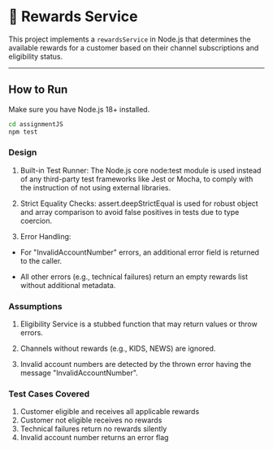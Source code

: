 # 🎁 Rewards Service

This project implements a `rewardsService` in Node.js that determines the available rewards for a customer based on their channel subscriptions and eligibility status.

---

## How to Run

Make sure you have Node.js 18+ installed.

```bash
cd assignmentJS
npm test
```

### Design

1. Built-in Test Runner: The Node.js core node:test module is used instead of any third-party test frameworks like Jest or Mocha, to comply with the instruction of not using external libraries.

2. Strict Equality Checks: assert.deepStrictEqual is used for robust object and array comparison to avoid false positives in tests due to type coercion.

3. Error Handling:

- For "InvalidAccountNumber" errors, an additional error field is returned to the caller.

- All other errors (e.g., technical failures) return an empty rewards list without additional metadata.

### Assumptions

1. Eligibility Service is a stubbed function that may return values or throw errors.

2. Channels without rewards (e.g., KIDS, NEWS) are ignored.

3. Invalid account numbers are detected by the thrown error having the message "InvalidAccountNumber".

### Test Cases Covered

1. Customer eligible and receives all applicable rewards
2. Customer not eligible receives no rewards
3. Technical failures return no rewards silently
4. Invalid account number returns an error flag
